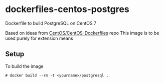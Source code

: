 dockerfiles-centos-postgres
===========================

Dockerfile to build PostgreSQL on CentOS 7

Based on ideas from [CentOS/CentOS-Dockerfiles](https://github.com/CentOS/CentOS-Dockerfiles) repo
This image is to be used purely for extension means

Setup
-----

To build the image

    # docker build --rm -t <yourname>/postgresql .
